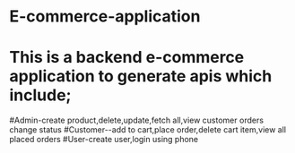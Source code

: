 ﻿# E-commerce-application
 # This is a backend e-commerce application to generate apis which include;
 #Admin-create product,delete,update,fetch all,view customer orders change status
 #Customer--add to cart,place order,delete cart item,view all placed orders
 #User-create user,login using phone
